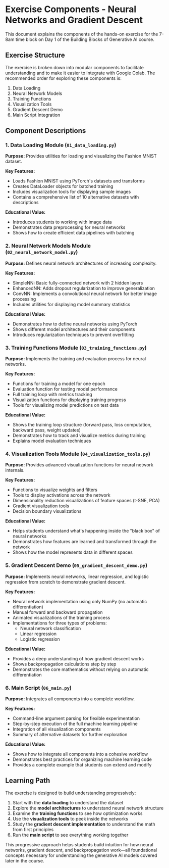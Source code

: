 # Exercise Components - Neural Networks and Gradient Descent

This document explains the components of the hands-on exercise for the 7-8am time block on Day 1 of the Building Blocks of Generative AI course.

## Exercise Structure

The exercise is broken down into modular components to facilitate understanding and to make it easier to integrate with Google Colab. The recommended order for exploring these components is:

1. Data Loading
2. Neural Network Models
3. Training Functions
4. Visualization Tools
5. Gradient Descent Demo
6. Main Script Integration

## Component Descriptions

### 1. Data Loading Module (`01_data_loading.py`)

**Purpose:** Provides utilities for loading and visualizing the Fashion MNIST dataset.

**Key Features:**
- Loads Fashion MNIST using PyTorch's datasets and transforms
- Creates DataLoader objects for batched training
- Includes visualization tools for displaying sample images
- Contains a comprehensive list of 10 alternative datasets with descriptions

**Educational Value:**
- Introduces students to working with image data
- Demonstrates data preprocessing for neural networks
- Shows how to create efficient data pipelines with batching

### 2. Neural Network Models Module (`02_neural_network_model.py`)

**Purpose:** Defines neural network architectures of increasing complexity.

**Key Features:**
- SimpleNN: Basic fully-connected network with 2 hidden layers
- EnhancedNN: Adds dropout regularization to improve generalization
- ConvNN: Implements a convolutional neural network for better image processing
- Includes utilities for displaying model summary statistics

**Educational Value:**
- Demonstrates how to define neural networks using PyTorch
- Shows different model architectures and their components
- Introduces regularization techniques to prevent overfitting

### 3. Training Functions Module (`03_training_functions.py`)

**Purpose:** Implements the training and evaluation process for neural networks.

**Key Features:**
- Functions for training a model for one epoch
- Evaluation function for testing model performance
- Full training loop with metrics tracking
- Visualization functions for displaying training progress
- Tools for visualizing model predictions on test data

**Educational Value:**
- Shows the training loop structure (forward pass, loss computation, backward pass, weight updates)
- Demonstrates how to track and visualize metrics during training
- Explains model evaluation techniques

### 4. Visualization Tools Module (`04_visualization_tools.py`)

**Purpose:** Provides advanced visualization functions for neural network internals.

**Key Features:**
- Functions to visualize weights and filters
- Tools to display activations across the network
- Dimensionality reduction visualizations of feature spaces (t-SNE, PCA)
- Gradient visualization tools
- Decision boundary visualizations

**Educational Value:**
- Helps students understand what's happening inside the "black box" of neural networks
- Demonstrates how features are learned and transformed through the network
- Shows how the model represents data in different spaces

### 5. Gradient Descent Demo (`05_gradient_descent_demo.py`)

**Purpose:** Implements neural networks, linear regression, and logistic regression from scratch to demonstrate gradient descent.

**Key Features:**
- Neural network implementation using only NumPy (no automatic differentiation)
- Manual forward and backward propagation
- Animated visualizations of the training process
- Implementations for three types of problems:
  - Neural network classification
  - Linear regression
  - Logistic regression

**Educational Value:**
- Provides a deep understanding of how gradient descent works
- Shows backpropagation calculations step by step
- Demonstrates the core mathematics without relying on automatic differentiation

### 6. Main Script (`06_main.py`)

**Purpose:** Integrates all components into a complete workflow.

**Key Features:**
- Command-line argument parsing for flexible experimentation
- Step-by-step execution of the full machine learning pipeline
- Integration of all visualization components
- Summary of alternative datasets for further exploration

**Educational Value:**
- Shows how to integrate all components into a cohesive workflow
- Demonstrates best practices for organizing machine learning code
- Provides a complete example that students can extend and modify

## Learning Path

The exercise is designed to build understanding progressively:

1. Start with the **data loading** to understand the dataset
2. Explore the **model architectures** to understand neural network structure
3. Examine the **training functions** to see how optimization works
4. Use the **visualization tools** to peek inside the networks
5. Study the **gradient descent implementation** to understand the math from first principles
6. Run the **main script** to see everything working together

This progressive approach helps students build intuition for how neural networks, gradient descent, and backpropagation work—all foundational concepts necessary for understanding the generative AI models covered later in the course.
